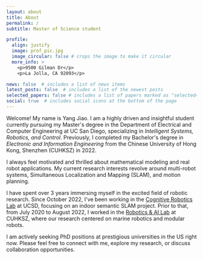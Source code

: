 ```yaml
---
layout: about
title: About
permalink: /
subtitle: Master of Science student

profile:
  align: justify
  image: prof_pic.jpg
  image_circular: false # crops the image to make it circular
  more_info: >
    <p>9500 Gilman Dr</p>
    <p>La Jolla, CA 92093</p>

news: false  # includes a list of news items
latest_posts: false  # includes a list of the newest posts
selected_papers: false # includes a list of papers marked as "selected={true}"
social: true  # includes social icons at the bottom of the page
---
```

Welcome! My name is Yang Jiao. I am a highly driven and insightful student currently pursuing my Master's degree in the Department of Electrical and Computer Engineering at UC San Diego, specializing in *Intelligent Systems, Robotics, and Control*. Previously, I completed my Bachelor's degree in *Electronic and Information Engineering* from the Chinese University of Hong Kong, Shenzhen (CUHKSZ) in 2022.

I always feel motivated and thrilled about mathematical modeling and real robot applications. My current research interests revolve around multi-robot systems, Simultaneous Localization and Mapping (SLAM), and motion planning.

I have spent over 3 years immersing myself in the excited field of robotic research. Since October 2022, I've been working in the [Cognitive Robotics Lab](https://www.cogrob.org/) at UCSD, focusing on an indoor semantic SLAM project. Prior to that, from July 2020 to August 2022, I worked in the [Robotics &amp; AI Lab](https://crai.cuhk.edu.cn/) at CUHKSZ, where our research centered on marine robotics and modular robots.

I am actively seeking PhD positions at prestigious universities in the US right now. Please feel free to connect with me, explore my research, or discuss collaboration opportunities.
